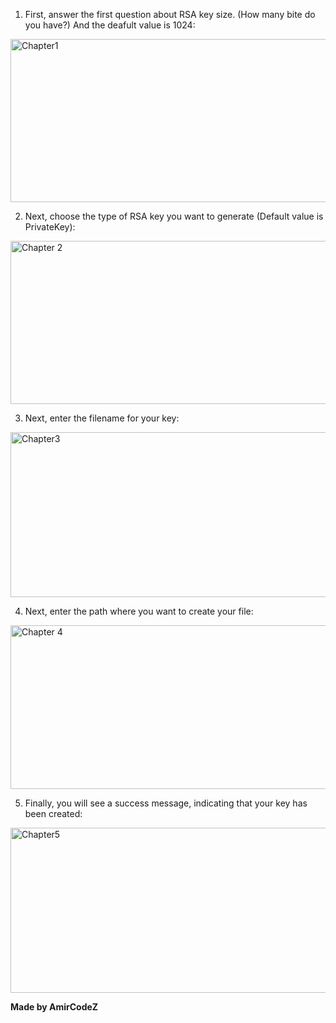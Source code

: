 1. First, answer the first question about RSA key size. (How many bite do you have?) And the deafult value is 1024:

<img width="1572" height="261" alt="Chapter1" src="https://github.com/user-attachments/assets/79a70c7a-90ff-42bf-896e-b46d6131d81f" />

2. Next, choose the type of RSA key you want to generate (Default value is PrivateKey):

<img width="1568" height="261" alt="Chapter 2" src="https://github.com/user-attachments/assets/7a8e8bd2-d7db-4ea9-a92d-6e6b9e3bec22" />


3. Next, enter the filename for your key:

<img width="1579" height="264" alt="Chapter3" src="https://github.com/user-attachments/assets/d3a104e3-4f2f-4b8d-9ea4-1ac8f6cd58c6" />

4. Next, enter the path where you want to create your file:

<img width="1572" height="262" alt="Chapter 4" src="https://github.com/user-attachments/assets/c356538c-5855-472d-ab43-e8cbb6e5342b" />

5. Finally, you will see a success message, indicating that your key has been created:

<img width="1573" height="264" alt="Chapter5" src="https://github.com/user-attachments/assets/23d7036f-5d26-4353-bda9-f303d955918d" />

**Made by AmirCodeZ**